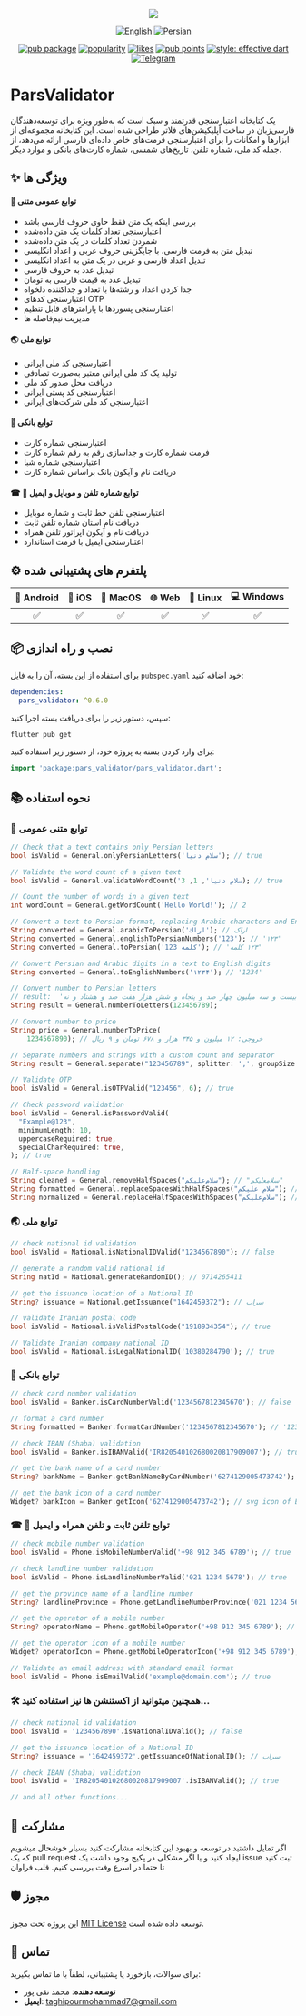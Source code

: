 <div align="center">

![](https://github.com/MohammadTaghipour/pars_validator/blob/master/img/logo.png)

[![English](https://img.shields.io/badge/Language-English-blueviolet?style=for-the-badge)](README.md)
[![Persian](https://img.shields.io/badge/Language-Persian-blueviolet?style=for-the-badge)](README-fa.md)  

[![pub package](https://img.shields.io/pub/v/pars_validator.svg?label=pars_validator&color=blue)](https://pub.dev/packages/pars_validator)
[![popularity](https://img.shields.io/pub/popularity/pars_validator?logo=dart)](https://pub.dev/packages/pars_validator/score)
[![likes](https://img.shields.io/pub/likes/pars_validator?logo=dart)](https://pub.dev/packages/pars_validator/score)
[![pub points](https://img.shields.io/pub/points/pars_validator?logo=dart)](https://pub.dev/packages/get/score)
[![style: effective dart](https://img.shields.io/badge/style-effective_dart-40c4ff.svg)](https://pub.dev/packages/effective_dart)
[![Telegram](https://img.shields.io/badge/text-on%20Telegram-blue.svg)](https://t.me/theTaghipour)
</div>

# ParsValidator
یک کتابخانه اعتبارسنجی قدرتمند و سبک است که به‌طور ویژه برای توسعه‌دهندگان فارسی‌زبان در ساخت اپلیکیشن‌های فلاتر طراحی شده است. این کتابخانه مجموعه‌ای از ابزارها و امکانات را برای اعتبارسنجی فرمت‌های خاص داده‌ای فارسی ارائه می‌دهد، از جمله کد ملی، شماره تلفن، تاریخ‌های شمسی، شماره کارت‌های بانکی و موارد دیگر.

## ✨ ویژگی ها

#### 🌌 توابع عمومی متنی

- بررسی اینکه یک متن فقط حاوی حروف فارسی باشد
- اعتبارسنجی تعداد کلمات یک متن داده‌شده
- شمردن تعداد کلمات در یک متن داده‌شده
- تبدیل متن به فرمت فارسی، با جایگزینی حروف عربی و اعداد انگلیسی
- تبدیل اعداد فارسی و عربی در یک متن به اعداد انگلیسی
- تبدیل عدد به حروف فارسی
- تبدیل عدد به قیمت فارسی به تومان
- جدا کردن اعداد و رشته‌ها با تعداد و جداکننده دلخواه
- اعتبارسنجی کدهای OTP
- اعتبارسنجی پسوردها با پارامترهای قابل تنظیم
- مدیریت نیم‌فاصله ها

  
#### 🌏 توابع ملی
- اعتبارسنجی کد ملی ایرانی
- تولید یک کد ملی ایرانی معتبر به‌صورت تصادفی
- دریافت محل صدور کد ملی
- اعتبارسنجی کد پستی ایرانی
- اعتبارسنجی کد ملی شرکت‌های ایرانی

#### 🏦 توابع بانکی

- اعتبارسنجی شماره کارت
- فرمت شماره کارت و جداسازی رقم به رقم شماره کارت
- اعتبارسنجی شماره شبا
- دریافت نام و آیکون بانک براساس شماره کارت

#### ☎ 📱 توابع شماره تلفن و موبایل و ایمیل

- اعتبارسنجی تلفن خط ثابت و شماره موبایل
- دریافت نام استان شماره تلفن ثابت
- دریافت نام و آیکون اپراتور تلفن همراه
- اعتبارسنجی ایمیل با فرمت استاندارد

## ⚙ پلتفرم های پشتیبانی شده

| 📱 Android | 🍎 iOS | 🍏 MacOS | 🌐 Web | 🐧 Linux | 💻 Windows |
|:----------:|:------:|:--------:|:------:|:--------:|:----------:|
|     ✅      |   ✅    |    ✅     |   ✅    |    ✅     |     ✅      |

## 📦 نصب و راه اندازی

برای استفاده از این بسته، آن را به فایل `pubspec.yaml` خود اضافه کنید:

```yaml
dependencies:
  pars_validator: ^0.6.0
```

سپس، دستور زیر را برای دریافت بسته اجرا کنید:

```bash
flutter pub get
```

برای وارد کردن بسته به پروژه خود، از دستور زیر استفاده کنید:

```dart
import 'package:pars_validator/pars_validator.dart';
```


## 📚 نحوه استفاده

### 🌌 توابع متنی عمومی

```dart
// Check that a text contains only Persian letters
bool isValid = General.onlyPersianLetters('سلام دنیا'); // true

// Validate the word count of a given text
bool isValid = General.validateWordCount('سلام دنیا', 1, 3); // true

// Count the number of words in a given text
int wordCount = General.getWordCount('Hello World!'); // 2

// Convert a text to Persian format, replacing Arabic characters and English digits
String converted = General.arabicToPersian('اراك'); // اراک
String converted = General.englishToPersianNumbers('123'); // '۱۲۳'
String converted = General.toPersian('123 كلمه'); // '۱۲۳ کلمه'

// Convert Persian and Arabic digits in a text to English digits
String converted = General.toEnglishNumbers('۱۲۳۴'); // '1234'

// Convert number to Persian letters
// result:  'یک صد و بیست و سه میلیون چهار صد و پنجاه و شش هزار هفت صد و هشتاد و نه'
String result = General.numberToLetters(123456789);

// Convert number to price
String price = General.numberToPrice(
    1234567890); // خروجی: ۱۲ میلیون و ۳۴۵ هزار و ۶۷۸ تومان و ۹ ریال

// Separate numbers and strings with a custom count and separator
String result = General.separate("123456789", splitter: ',', groupSize: 3); // "123,456,789"

// Validate OTP
bool isValid = General.isOTPValid("123456", 6); // true

// Check password validation
bool isValid = General.isPasswordValid(
  "Example@123",
  minimumLength: 10,
  uppercaseRequired: true,
  specialCharRequired: true,
); // true

// Half-space handling
String cleaned = General.removeHalfSpaces("سلام‌علیکم"); // "سلامعلیکم"
String formatted = General.replaceSpacesWithHalfSpaces("سلام علیکم"); // "سلام‌علیکم"
String normalized = General.replaceHalfSpacesWithSpaces("سلام‌علیکم"); // "سلام علیکم"
```

### 🌏 توابع ملی
```dart
// check national id validation
bool isValid = National.isNationalIDValid("1234567890"); // false

// generate a random valid national id
String natId = National.generateRandomID(); // 0714265411

// get the issuance location of a National ID
String? issuance = National.getIssuance("1642459372"); // سراب

// validate Iranian postal code
bool isValid = National.isValidPostalCode("1918934354"); // true

// Validate Iranian company national ID
bool isValid = National.isLegalNationalID('10380284790'); // true
```

### 🏦 توابع بانکی

```dart
// check card number validation
bool isValid = Banker.isCardNumberValid('1234567812345670'); // false

// format a card number
String formatted = Banker.formatCardNumber('1234567812345670'); // '1234 5678 1234 5670'

// check IBAN (Shaba) validation
bool isValid = Banker.isIBANValid('IR820540102680020817909007'); // true

// get the bank name of a card number
String? bankName = Banker.getBankNameByCardNumber('6274129005473742'); // اقتصاد نوین

// get the bank icon of a card number
Widget? bankIcon = Banker.getIcon('6274129005473742'); // svg icon of Eghtesad Novin bank
```

### ☎ 📱 توابع تلفن ثابت و تلفن همراه و ایمیل

```dart
// check mobile number validation
bool isValid = Phone.isMobileNumberValid('+98 912 345 6789'); // true

// check landline number validation
bool isValid = Phone.isLandlineNumberValid('021 1234 5678'); // true

// get the province name of a landline number
String? landlineProvince = Phone.getLandlineNumberProvince('021 1234 5678'); // 'تهران'

// get the operator of a mobile number
String? operatorName = Phone.getMobileOperator('+98 912 345 6789'); // 'همراه اول'

// get the operator icon of a mobile number
Widget? operatorIcon = Phone.getMobileOperatorIcon('+98 912 345 6789'); // Hamrah-Avval icon widget

// Validate an email address with standard email format
bool isValid = Phone.isEmailValid('example@domain.com'); // true
```

### 🛠 همچنین میتوانید از اکستنشن ها نیز استفاده کنید...

```dart
// check national id validation
bool isValid = '1234567890'.isNationalIDValid(); // false

// get the issuance location of a National ID
String? issuance = '1642459372'.getIssuanceOfNationalID(); // سراب

// check IBAN (Shaba) validation
bool isValid = 'IR820540102680020817909007'.isIBANValid(); // true

// and all other functions...
```

## 🤝 مشارکت

اگر تمایل داشتید در توسعه و بهبود این کتابخانه مشارکت کنید بسیار خوشحال میشویم که یک pull request ایجاد کنید و یا اگر مشکلی در پکیج وجود داشت یک issue ثبت کنید تا حتما در اسرع وفت بررسی کنیم. قلب فراوان

## 🛡️ مجوز

این پروژه تحت مجوز [MIT License](https://mit-license.org/) توسعه داده شده است.

## 📧 تماس

برای سوالات، بازخورد یا پشتیبانی، لطفاً با ما تماس بگیرید:


- **توسعه دهنده**: محمد تقی پور
- **ایمیل**: taghipourmohammad7@gmail.com
